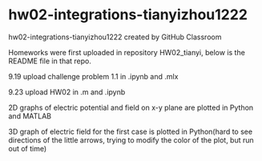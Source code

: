 # hw02-integrations-tianyizhou1222
hw02-integrations-tianyizhou1222 created by GitHub Classroom

Homeworks were first uploaded in repository HW02_tianyi, below is the README file in that repo.


9.19 upload challenge problem 1.1 in .ipynb and .mlx

9.23 upload HW02 in .m and .ipynb

2D graphs of electric potential and field on x-y plane are plotted in Python and MATLAB

3D graph of electric field for the first case is plotted in Python(hard to see directions of the little arrows, trying to modify the color of the plot, but run out of time)
